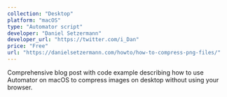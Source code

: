 ```yaml
---
collection: "Desktop"
platform: "macOS"
type: "Automator script"
developer: "Daniel Setzermann"
developer_url: "https://twitter.com/i_Dan"
price: "Free"
url: "https://danielsetzermann.com/howto/how-to-compress-png-files/"
---
```


Comprehensive blog post with code example describing how to use Automator on
macOS to compress images on desktop without using your browser.
